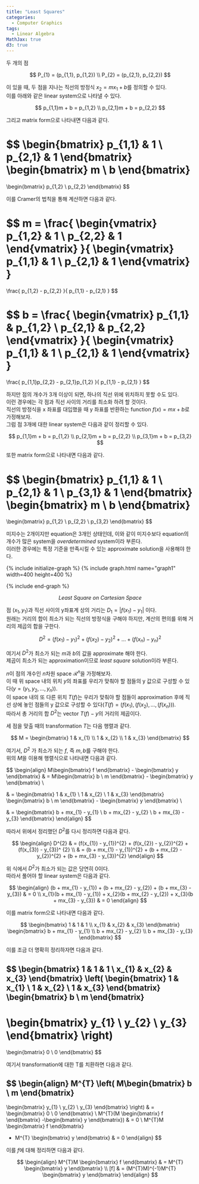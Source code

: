 ```yaml
---
title: "Least Squares"
categories:
  - Computer Graphics
tags:
  - Linear Algebra
MathJax: true
d3: true
---
```


두 개의 점  

$$
P_{1} = (p_{1,1}, p_{1,2}) \\
P_{2} = (p_{2,1}, p_{2,2})
$$

이 있을 때, 두 점을 지나는 직선의 방정식 $x_{2} = mx_{1} + b$를 정의할 수 있다.  
이를 아래와 같은 linear system으로 나타낼 수 있다.

$$
p_{1,1}m + b = p_{1,2} \\
p_{2,1}m + b = p_{2,2}
$$

그리고 matrix form으로 나타내면 다음과 같다.

$$
\begin{bmatrix}
p_{1,1} & 1 \\
p_{2,1} & 1
\end{bmatrix}
\begin{bmatrix}
m \\
b
\end{bmatrix}
=
\begin{bmatrix}
p_{1,2} \\
p_{2,2}
\end{bmatrix}
$$

이를 Cramer의 법칙을 통해 계산하면 다음과 같다.

$$
m = 
\frac{
  \begin{vmatrix}
  p_{1,2} & 1 \\
  p_{2,2} & 1
  \end{vmatrix}
}{
  \begin{vmatrix}
  p_{1,1} & 1 \\
  p_{2,1} & 1
  \end{vmatrix}
}
=
\frac{
  p_{1,2} - p_{2,2}
}{
  p_{1,1} - p_{2,1}
}
$$

$$
b = 
\frac{
  \begin{vmatrix}
  p_{1,1} & p_{1,2} \\
  p_{2,1} & p_{2,2}
  \end{vmatrix}
}{
  \begin{vmatrix}
  p_{1,1} & 1 \\
  p_{2,1} & 1
  \end{vmatrix}
}
=
\frac{
  p_{1,1}p_{2,2} - p_{2,1}p_{1,2}
}{
  p_{1,1} - p_{2,1}
}
$$

하지만 점의 개수가 3개 이상이 되면, 하나의 직선 위에 위치하지 못할 수도 있다.  
이런 경우에는 각 점과 직선 사이의 거리를 최소화 하려 할 것이다.  
직선의 방정식을 x 좌표를 대입했을 때 y 좌표를 반환하는 function $f(x) = mx + b$로 가정해보자.  
그럼 점 3개에 대한 linear system은 다음과 같이 정리할 수 있다.  

$$
p_{1,1}m + b = p_{1,2} \\
p_{2,1}m + b = p_{2,2} \\
p_{3,1}m + b = p_{3,2}
$$

또한 matrix form으로 나타내면 다음과 같다.

$$
\begin{bmatrix}
p_{1,1} & 1 \\
p_{2,1} & 1 \\
p_{3,1} & 1
\end{bmatrix}
\begin{bmatrix}
m \\
b
\end{bmatrix}
=
\begin{bmatrix}
p_{1,2} \\
p_{2,2} \\
p_{3,2}
\end{bmatrix}
$$

미지수는 2개이지만 equation은 3개인 상태인데, 이와 같이 미지수보다 equation의 개수가 많은 system을 *overdetermined* system이라 부른다.  
이러한 경우에는 특정 기준을 만족시킬 수 있는 approximate solution을 사용해야 한다.  

{% include initialize-graph %}
{% include graph.html name="graph1" width=400 height=400 %}
<script>
var graphObj = graph['graph1']
var line = graphObj['svg'].append('g')
line.append('line')
  .attr('x1', graphObj['xScale'](-1))
  .attr('y1', graphObj['yScale'](-0.5))
  .attr('x2', graphObj['xScale'](1))
  .attr('y2', graphObj['yScale'](0.5))
  .style('stroke', 'red')

for (var i = 1; i <= 3; i++) {
  var startX = -0.8
  var xBias = (i - 1) * 0.7
  var currentX = startX + xBias
  var currentLabelX = currentX - 0.15

  var startY = -0.4
  var yBias = (i - 1) * 0.35
  var currentOnLineY = startY + yBias
  var currentOriginY = startY + yBias + ((i % 2 === 0) ? 0.4 : -0.4)
  var currentOnLineLabelY = currentOnLineY + ((i % 2 === 0) ? -0.05 : 0.15)
  var currentOriginLabelY = currentOriginY + ((i % 2 === 0) ? 0.15 : -0.05)

  var pointOnLine = graphObj['svg'].append('g')
  pointOnLine.append('circle')
    .attr('cx', graphObj['xScale'](currentX))
    .attr('cy', graphObj['yScale'](currentOnLineY))
    .attr('r', 4)
    .style('fill', 'none')
    .style('stroke', 'red')
  pointOnLine.append('g')
    .attr('class', 'jax')
    .attr('transform', 'translate(' + graphObj['xScale'](currentLabelX) + ',' +    graphObj['yScale'](currentOnLineLabelY) + ')')
    .append('text')
    .text('$(x_{' + i.toString() + '}, mx_{' + i.toString() + '} + b)$')

  var pointOrigin = graphObj['svg'].append('g')
  pointOrigin.append('circle')
    .attr('cx', graphObj['xScale'](currentX))
    .attr('cy', graphObj['yScale'](currentOriginY))
    .attr('r', 4)
    .style('fill', 'red')
  pointOrigin.append('g')
    .attr('class', 'jax')
    .attr('transform', 'translate(' + graphObj['xScale'](currentLabelX) + ',' +    graphObj['yScale'](currentOriginLabelY) + ')')
    .append('text')
    .text('$(x_{' + i.toString() + '}, y_{' + i.toString() + '})$')

  var verticalLine = graphObj['svg'].append('g')
  verticalLine.append('line')
    .attr('x1', graphObj['xScale'](currentX))
    .attr('y1', graphObj['yScale'](currentOnLineY))
    .attr('x2', graphObj['xScale'](currentX))
    .attr('y2', graphObj['yScale'](currentOriginY))
    .style('stroke-dasharray', ('3, 3'))
    .style('stroke', 'red')
}

setTimeout(() => {
  window.MathJax.Hub.Register.StartupHook("End", function() {
    setTimeout(() => {
      graphObj['svg'].selectAll('.jax').each(function(){
        var self = d3.select(this),
            g = self.select('text>span>svg');
        g.remove();
        self.append(function(){
          return g.node();
        });
      });
    }, 1);
  });
  
  window.MathJax.Hub.Queue(["Typeset", MathJax.Hub, graphObj['svg'].node()]);
}, 500);    
</script>
{% include end-graph %}
*<center>Least Square on Cartesian Space</center>*

점 $(x_{1}, y_{1})$과 직선 사이의 y좌표계 상의 거리는 $D_{1} = |f(x_{1}) - y_{1}|$ 이다.  
원래는 거리의 합이 최소가 되는 직선의 방정식을 구해야 하지만, 계산의 편의를 위해 거리의 제곱의 합을 구한다.  

$$
D^{2} = (f(x_{1}) - y_{1})^{2} + (f(x_{2}) - y_{2})^{2} + \dots + (f(x_{n}) - y_{n})^{2}
$$

여기서 $D^{2}$가 최소가 되는 $m$과 $b$의 값을 approximate 해야 한다.  
제곱이 최소가 되는 approximation이므로 *least square* solution이라 부른다.  

$n$이 점의 개수인 $n$차원 space $\mathcal{R}^{n}$을 가정해보자.  
이 때 위 space 내의 위치 $y$의 좌표를 우리가 맞춰야 할 점들의 y 값으로 구성할 수 있다($y = (y_{1}, y_{2}, \dots, y_{n})$).  
이 space 내의 또 다른 위치 $T(f)$는 우리가 맞춰야 할 점들이 approximation 후에 직선 상에 놓인 점들의 y 값으로 구성할 수 있다($T(f) = (f(x_{1}), (f(x_{2}), \dots, (f(x_{n}))$).  
따라서 총 거리의 합 $D^{2}$는 vector $T(f) - y$의 거리의 제곱이다.  

세 점을 맞출 때의 transformation $T$는 다음 행렬과 같다.  

$$
M =
\begin{bmatrix}
1 & x_{1} \\
1 & x_{2} \\
1 & x_{3}
\end{bmatrix}
$$

여기서, $D^{2}$ 가 최소가 되는 $f$, 즉 $m, b$를 구해야 한다.  
위의 $M$을 이용해 행렬식으로 나타내면 다음과 같다.  

$$
\begin{align}
M\begin{bmatrix}
f
\end{bmatrix} -
\begin{bmatrix}
y
\end{bmatrix}
 & =
M\begin{bmatrix}
b \\
m
\end{bmatrix} -
\begin{bmatrix}
y
\end{bmatrix} \\

 & =
\begin{bmatrix}
1 & x_{1} \\
1 & x_{2} \\
1 & x_{3}
\end{bmatrix}
\begin{bmatrix}
  b \\
  m
\end{bmatrix} - \begin{bmatrix}
  y
\end{bmatrix} \\

 & =
\begin{bmatrix}
b + mx_{1} - y_{1} \\
b + mx_{2} - y_{2} \\
b + mx_{3} - y_{3}
\end{bmatrix}
\end{align}
$$

따라서 위에서 정리했던 $D^{2}$를 다시 정리하면 다음과 같다.

$$
\begin{align}
D^{2} & = (f(x_{1}) - y_{1})^{2} + (f(x_{2}) - y_{2})^{2} + (f(x_{3}) - y_{3})^        {2} \\
      & = (b + mx_{1} - y_{1})^{2} + (b + mx_{2} - y_{2})^{2} + (b + mx_{3} - y_{3})^{2}
\end{align}
$$

위 식에서 $D^{2}$가 최소가 되는 값은 당연히 0이다.  
따라서 풀어야 할 linear system은 다음과 같다.

$$
\begin{align}
(b + mx_{1} - y_{1}) + (b + mx_{2} - y_{2}) + (b + mx_{3} - y_{3}) & = 0 \\
x_{1}(b + mx_{1} - y_{1}) + x_{2}(b + mx_{2} - y_{2}) + x_{3}(b + mx_{3} - y_{3}) & = 0
\end{align}
$$

이를 matrix form으로 나타내면 다음과 같다.

$$
\begin{bmatrix}
1     & 1     & 1     \\
x_{1} & x_{2} & x_{3}
\end{bmatrix}
\begin{bmatrix}
b + mx_{1} - y_{1} \\
b + mx_{2} - y_{2} \\
b + mx_{3} - y_{3}
\end{bmatrix}
$$

이를 조금 더 명확히 정리하자면 다음과 같다.  

$$
\begin{bmatrix}
1     & 1     & 1     \\
x_{1} & x_{2} & x_{3}
\end{bmatrix}
\left(
\begin{bmatrix}
1 & x_{1} \\
1 & x_{2} \\
1 & x_{3}
\end{bmatrix}
\begin{bmatrix}
b \\
m
\end{bmatrix}
-
\begin{bmatrix}
y_{1} \\
y_{2} \\
y_{3}
\end{bmatrix}
\right)
=
\begin{bmatrix}
0 \\
0
\end{bmatrix}
$$

여기서 transformation에 대한 T를 치환하면 다음과 같다.

$$
\begin{align}
M^{T}
\left(
M\begin{bmatrix}
b \\
m
\end{bmatrix}
-
\begin{bmatrix}
y_{1} \\
y_{2} \\
y_{3}
\end{bmatrix}
\right)
& =
\begin{bmatrix}
0 \\
0
\end{bmatrix} \\
M^{T}(M
\begin{bmatrix}
f
\end{bmatrix}
-\begin{bmatrix}
y
\end{bmatrix})
& =
0 \\
M^{T}M
\begin{bmatrix}
f
\end{bmatrix}
- M^{T}
\begin{bmatrix}
y
\end{bmatrix}
& =
0
\end{align}
$$

이를 $f$에 대해 정리하면 다음과 같다.

$$
\begin{align}
M^{T}M
\begin{bmatrix}
f
\end{bmatrix}
& = M^{T}
\begin{bmatrix}
y
\end{bmatrix} \\
[f]
& = (M^{T}M)^{-1}M^{T}
\begin{bmatrix}
y
\end{bmatrix}
\end{align}
$$
